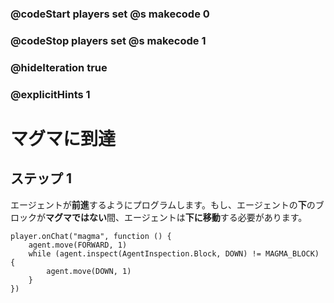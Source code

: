 ### @codeStart players set @s makecode 0
### @codeStop players set @s makecode 1

### @hideIteration true 
### @explicitHints 1


# マグマに到達

## ステップ 1
エージェントが**前進**するようにプログラムします。もし、エージェントの**下**のブロックが**マグマではない**間、エージェントは**下に移動**する必要があります。 


```ghost
player.onChat("magma", function () {
    agent.move(FORWARD, 1)
    while (agent.inspect(AgentInspection.Block, DOWN) != MAGMA_BLOCK) {
        agent.move(DOWN, 1)
    }
})
```

